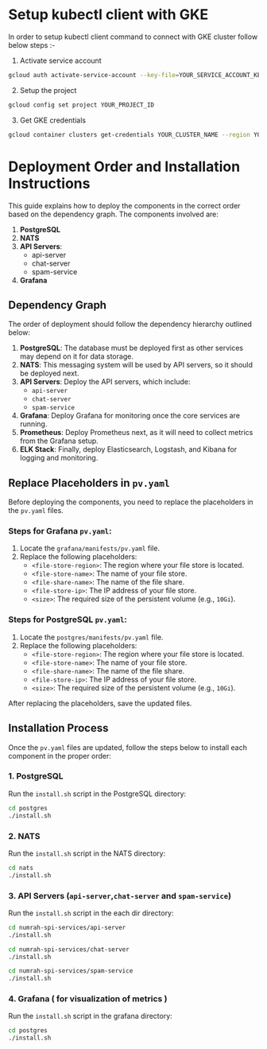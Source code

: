 # Setup kubectl client with GKE

In order to setup kubectl client command to connect with GKE cluster follow below steps :-
1. Activate service account 
```bash
gcloud auth activate-service-account --key-file=YOUR_SERVICE_ACCOUNT_KEY_FILE.json
```
2. Setup the project
```bash
gcloud config set project YOUR_PROJECT_ID
```
3. Get GKE credentials
```bash
gcloud container clusters get-credentials YOUR_CLUSTER_NAME --region YOUR_CLUSTER_REGION --project YOUR_PROJECT_ID
```
# Deployment Order and Installation Instructions

This guide explains how to deploy the components in the correct order based on the dependency graph. The components involved are:

1. **PostgreSQL**
2. **NATS**
3. **API Servers**: 
   - api-server
   - chat-server
   - spam-service
4. **Grafana**

## Dependency Graph
The order of deployment should follow the dependency hierarchy outlined below:

1. **PostgreSQL**: The database must be deployed first as other services may depend on it for data storage.
2. **NATS**: This messaging system will be used by API servers, so it should be deployed next.
3. **API Servers**: Deploy the API servers, which include:
   - `api-server`
   - `chat-server`
   - `spam-service`
4. **Grafana**: Deploy Grafana for monitoring once the core services are running.
5. **Prometheus**: Deploy Prometheus next, as it will need to collect metrics from the Grafana setup.
6. **ELK Stack**: Finally, deploy Elasticsearch, Logstash, and Kibana for logging and monitoring.

## Replace Placeholders in `pv.yaml`

Before deploying the components, you need to replace the placeholders in the `pv.yaml` files.

### Steps for Grafana `pv.yaml`:
1. Locate the `grafana/manifests/pv.yaml` file.
2. Replace the following placeholders:
   - `<file-store-region>`: The region where your file store is located.
   - `<file-store-name>`: The name of your file store.
   - `<file-share-name>`: The name of the file share.
   - `<file-store-ip>`: The IP address of your file store.
   - `<size>`: The required size of the persistent volume (e.g., `10Gi`).

### Steps for PostgreSQL `pv.yaml`:
1. Locate the `postgres/manifests/pv.yaml` file.
2. Replace the following placeholders:
   - `<file-store-region>`: The region where your file store is located.
   - `<file-store-name>`: The name of your file store.
   - `<file-share-name>`: The name of the file share.
   - `<file-store-ip>`: The IP address of your file store.
   - `<size>`: The required size of the persistent volume (e.g., `10Gi`).

After replacing the placeholders, save the updated files.

## Installation Process

Once the `pv.yaml` files are updated, follow the steps below to install each component in the proper order:

### 1. PostgreSQL
Run the `install.sh` script in the PostgreSQL directory:
```bash
cd postgres
./install.sh
```
### 2. NATS
Run the `install.sh` script in the NATS directory:
```bash
cd nats
./install.sh
```
### 3. API Servers (`api-server`,`chat-server` and `spam-service`)
Run the `install.sh` script in the each dir directory:
```bash
cd numrah-spi-services/api-server
./install.sh

cd numrah-spi-services/chat-server
./install.sh

cd numrah-spi-services/spam-service
./install.sh
```
### 4. Grafana ( for visualization of metrics )
Run the `install.sh` script in the grafana directory:
```bash
cd postgres
./install.sh
```